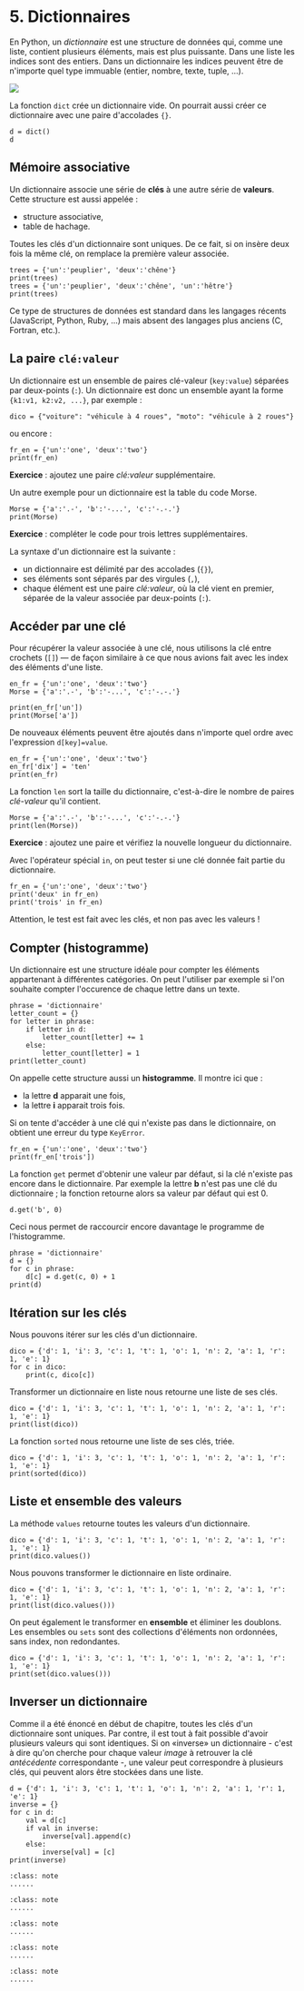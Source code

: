 # 5. Dictionnaires

En Python, un _dictionnaire_ est une structure de données qui, comme une liste, contient plusieurs éléments, mais est plus puissante. Dans une liste les indices sont des entiers. Dans un dictionnaire les indices peuvent être de n'importe quel type immuable (entier, nombre, texte, tuple, ...).

![](dict.jpg)

La fonction `dict` crée un dictionnaire vide. On pourrait aussi créer ce dictionnaire avec une paire d'accolades `{}`. 

```{code-cell} ipython3
d = dict()
d
```

## Mémoire associative

Un dictionnaire associe une série de **clés** à une autre série de **valeurs**. Cette structure est aussi appelée :

- structure associative,
- table de hachage.

Toutes les clés d'un dictionnaire sont uniques. De ce fait, si on insère deux fois la même clé, on remplace la première valeur associée. 

```{codeplay}
trees = {'un':'peuplier', 'deux':'chêne'}
print(trees)
trees = {'un':'peuplier', 'deux':'chêne', 'un':'hêtre'}
print(trees)
```

Ce type de structures de données est standard dans les langages récents (JavaScript, Python, Ruby, ...) mais absent des langages plus anciens (C, Fortran, etc.).

## La paire `clé:valeur`
Un dictionnaire est un ensemble de paires clé-valeur (`key:value`) séparées par deux-points (`:`). Un dictionnaire est donc un ensemble ayant la forme `{k1:v1, k2:v2, ...}`, par exemple :

    dico = {"voiture": "véhicule à 4 roues", "moto": "véhicule à 2 roues"} 

ou encore :

```{codeplay}
fr_en = {'un':'one', 'deux':'two'}
print(fr_en)
```

**Exercice** : ajoutez une paire *clé:valeur* supplémentaire.

Un autre exemple pour un dictionnaire est la table du code Morse.

```{codeplay}
Morse = {'a':'.-', 'b':'-...', 'c':'-.-.'}
print(Morse)
```

**Exercice** : compléter le code pour trois lettres supplémentaires.

La syntaxe d'un dictionnaire est la suivante :

- un dictionnaire est délimité par des accolades (`{}`),
- ses éléments sont séparés par des virgules (`,`),
- chaque élément est une paire *clé:valeur*, où la clé vient en premier, séparée de la valeur associée par deux-points (`:`).

## Accéder par une clé
Pour récupérer la valeur associée à une clé, nous utilisons la clé entre crochets (`[]`) — de façon similaire à ce que nous avions fait avec les index des éléments d'une liste.

```{codeplay}
en_fr = {'un':'one', 'deux':'two'}
Morse = {'a':'.-', 'b':'-...', 'c':'-.-.'}

print(en_fr['un'])
print(Morse['a'])
```

De nouveaux éléments peuvent être ajoutés dans n'importe quel ordre avec l'expression `d[key]=value`.

```{codeplay}
en_fr = {'un':'one', 'deux':'two'}
en_fr['dix'] = 'ten'
print(en_fr)
```

La fonction `len` sort la taille du dictionnaire, c'est-à-dire le nombre de paires *clé-valeur* qu'il contient.

```{codeplay}
Morse = {'a':'.-', 'b':'-...', 'c':'-.-.'}
print(len(Morse))
```

**Exercice** : ajoutez une paire et vérifiez la nouvelle longueur du dictionnaire.

Avec l'opérateur spécial `in`, on peut tester si une clé donnée fait partie du dictionnaire.

```{codeplay}
fr_en = {'un':'one', 'deux':'two'}
print('deux' in fr_en)
print('trois' in fr_en)
```

Attention, le test est fait avec les clés, et non pas avec les valeurs !

## Compter (histogramme)

Un dictionnaire est une structure idéale pour compter les éléments appartenant à différentes catégories. On peut l'utiliser par exemple si l'on souhaite compter l'occurence de chaque lettre dans un texte.

```{codeplay}
phrase = 'dictionnaire'
letter_count = {}
for letter in phrase:
    if letter in d:
        letter_count[letter] += 1
    else:
        letter_count[letter] = 1
print(letter_count)
```

On appelle cette structure aussi un **histogramme**. Il montre ici que :

- la lettre **d** apparait une fois,
- la lettre **i** apparait trois fois.

Si on tente d'accéder à une clé qui n'existe pas dans le dictionnaire, on obtient une erreur du type `KeyError`.
```{codeplay}
fr_en = {'un':'one', 'deux':'two'}
print(fr_en['trois'])
```

La fonction `get` permet d'obtenir une valeur par défaut</span><!-- REVIEW/JPP: dire auparavant que faire un lookup avec [] et une clé non existante est une erreur -->, si la clé n'existe pas encore dans le dictionnaire. Par exemple la lettre **b** n'est pas une clé du dictionnaire ; la fonction retourne alors sa valeur par défaut qui est 0.

```ipython
d.get('b', 0)
```

Ceci nous permet de raccourcir encore davantage le programme de l'histogramme.

```{codeplay}
phrase = 'dictionnaire'
d = {}
for c in phrase:
    d[c] = d.get(c, 0) + 1
print(d)
```

## Itération sur les clés
Nous pouvons itérer sur les clés d'un dictionnaire.<!-- REVIEW/JPP: Cet exemple me semble aussi très cryptique avec ces noms de variables -->

```{codeplay}
dico = {'d': 1, 'i': 3, 'c': 1, 't': 1, 'o': 1, 'n': 2, 'a': 1, 'r': 1, 'e': 1}
for c in dico:
    print(c, dico[c])
```

Transformer un dictionnaire en liste nous retourne une liste de ses clés.

```{codeplay}
dico = {'d': 1, 'i': 3, 'c': 1, 't': 1, 'o': 1, 'n': 2, 'a': 1, 'r': 1, 'e': 1}
print(list(dico))
```

La fonction `sorted` nous retourne une liste de ses clés, triée.

```{codeplay}
dico = {'d': 1, 'i': 3, 'c': 1, 't': 1, 'o': 1, 'n': 2, 'a': 1, 'r': 1, 'e': 1}
print(sorted(dico))
```

## Liste et ensemble des valeurs

La méthode `values` retourne toutes les valeurs d'un dictionnaire.

```{codeplay}
dico = {'d': 1, 'i': 3, 'c': 1, 't': 1, 'o': 1, 'n': 2, 'a': 1, 'r': 1, 'e': 1}
print(dico.values())
```

Nous pouvons transformer le dictionnaire en liste ordinaire.

```{codeplay}
dico = {'d': 1, 'i': 3, 'c': 1, 't': 1, 'o': 1, 'n': 2, 'a': 1, 'r': 1, 'e': 1}
print(list(dico.values()))
```

On peut également le transformer en **ensemble** et éliminer les doublons. Les ensembles ou `sets` sont des collections d'éléments non ordonnées, sans index, non redondantes.

```{codeplay}
dico = {'d': 1, 'i': 3, 'c': 1, 't': 1, 'o': 1, 'n': 2, 'a': 1, 'r': 1, 'e': 1}
print(set(dico.values()))
```

## Inverser un dictionnaire

Comme il a été énoncé en début de chapitre, toutes les clés d'un dictionnaire sont uniques. Par contre, il est tout à fait possible d'avoir plusieurs valeurs qui sont identiques. Si on «inverse» un dictionnaire - c'est à dire qu'on cherche pour chaque valeur *image* à retrouver la clé *antécédente* correspondante -, une valeur peut correspondre à plusieurs clés, qui peuvent alors être stockées dans une liste. 

```{codeplay}
d = {'d': 1, 'i': 3, 'c': 1, 't': 1, 'o': 1, 'n': 2, 'a': 1, 'r': 1, 'e': 1}
inverse = {}
for c in d:
    val = d[c]
    if val in inverse:
        inverse[val].append(c)
    else:
        inverse[val] = [c]
print(inverse)
```



````{admonition} Exercice 1 : ???
:class: note
......
```` 

````{admonition} Exercice 2 : ???
:class: note
......
```` 

````{admonition} Exercice 3 : ???
:class: note
......
````

````{admonition} Exercice 4 : ???
:class: note
......
```` 

````{admonition} Exercice 5 : ???
:class: note
......
```` 
